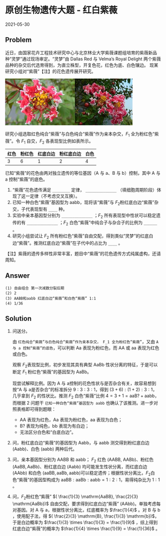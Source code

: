 # 原创生物遗传大题 - 红白紫薇

2021-05-30

## Problem

近日，由国家花卉工程技术研究中心与北京林业大学紫薇课题组培育的紫薇新品种“灵梦”通过现场审定。“灵梦”由 Dallas Red 与 Velma’s Royal Delight 两个紫薇品种的杂交后代选育得到，为直立株型，开复色花，红色为底、白色镶边。 现某研究小组对“紫薇”【注】的花色遗传展开研究。

![reimu01](reimu01.jpg)![reimu02](reimu02.jpg)

研究小组选取红色纯合“紫薇”与白色纯合“紫薇”作为亲本杂交，$F_1$ 全为粉红色“紫薇”。令 $F_1$ 自交，$F_2$ 各表现型比例如表所示。

| 红色 | 粉红色 | 红底白边 | 粉红底白边 | 白色 |
|------|--------|----------|------------|------|
| 3    | 6      | 1        | 2          | 4    |

已知“紫薇”的花色由两对独立遗传的等位基因（$\mathrm{A}$ 与 $\mathrm{a}$、$\mathrm{B}$ 与 $\mathrm{b}$）控制，其中 $\mathrm{A}$ 与 $\mathrm{a}$ 控制“紫薇”的底色。

1.  “紫薇”花色遗传满足 `________` 定律， `______________` （填细胞周期阶段）体现了这一定律（不考虑交叉互换）。
2.  已知一种白色“紫薇”基因型为 $\mathrm{aabb}$，现将该“紫薇”与 $F_2$​ 粉红底白边“紫薇”杂交，子代表现型有 `____` 种。
3.  实验中亲本基因型分别为 `______________` ；$F_2$ 所有表现型中性状可以稳定遗传的有 `______________` ；$F_2$ 白色“紫薇”中纯合子与杂合子的比例为 `______` 。
4.  研究小组尝试让 $F_2$ 所有粉红色“紫薇”自由交配，得到类似“灵梦”的红底白边“紫薇”。推测红底白边“紫薇”在子代中的占比为 `____` 。

【注】紫薇的遗传多样性非常丰富，题目中“紫薇”的花色遗传方式纯属虚构，还请周知。

## Answer

    (1) 自由组合 第一次减数分裂后期
    (2) 2
    (3) AABB和aabb 红底白边“紫薇”和白色“紫薇” 1:1
    (4) 1/36

## Solution

1.  问送分。

    由 `红色纯合“紫薇”与白色纯合“紫薇”作为亲本杂交， F_1 全为粉红色“紫薇”`，又由 `A 与 a 控制“紫薇”的底色`，可以判断 $\mathrm{Aa}$ 表现为粉红色，而 $\mathrm{AA}$ 或 $\mathrm{aa}$ 表现为红色或白色。

    观察 $F_2$​ 表现型比例，初步发现其具有典型 $\mathrm{AaBb}$ 性状分离的特征，于是可以断定 $F_1$​ 粉红色“紫薇”的基因型为 $\mathrm{AaBb}$。

    现尝试解释比例。因为 $\mathrm{A}$​​​ 与 $\mathrm{a}$​​​ 控制的花色性状与是否杂合有关，故容易想到按“$\mathrm{A}$​​​ 与 $\mathrm{a}$​​ 是否杂合”的标准拆分 $9:3:3:1$​，得到 $(3+6):(1+2):3:1$​，几乎拿到 $F_2$​ 的性状比。推测 $F_2$​​​​​​ 白色“紫薇”比例 $4 = 3+1 = \mathrm{aaB?} + \mathrm{aabb}$，而根据 2 问题干 `已知一种白色“紫薇”基因型为 aabb` 也确认了该推测。进一步对照表格即可得到题眼：

    - $\mathrm{AA}$ 表现为红色，$\mathrm{Aa}$ 表现为粉红色，$\mathrm{aa}$ 表现为白色；
    - $\mathrm{B?}$ 表现为纯色，$\mathrm{bb}$ 表现为有白边；
    - 无法区分白色和“白底白边”。

2.  问，粉红底白边“紫薇”的基因型为 $\mathrm{Aabb}$，与 $\mathrm{aabb}$ 测交得到粉红底白边 $(\mathrm{Aabb})$、白色 $(\mathrm{aabb})$ 两种后代。

3.  问，亲本基因型分别为 $\mathrm{AABB}$​ 和 $\mathrm{aabb}$​； $F_2$​ 红色 $(\mathrm{AABB}$​, $\mathrm{AABb})$​、粉红色 $(\mathrm{AaBB}, \mathrm{AaBb})$​、粉红底白边 $\mathrm{(Aabb)}$​ 均可能发生性状分离，而红底白边 $\mathrm{(AAbb)}$​ 和白色 $\mathrm{(aaBB, aaBb, aabb)}$​ 可以稳定遗传；根据性状分离比，$F_2$​ 白色“紫薇”的基因型构成为 $\mathrm{aaBB}:\mathrm{aaBb}:\mathrm{aabb}=1:2:1$​，易得纯杂比为 $1:1$​。

4.  问，$F_2$​​​ 粉红色“紫薇” $( \frac{1}{3} \mathrm{AaBB}, \frac{2}{3} \mathrm{AaBb})$​​ 自由交配，要求得到红底白边“紫薇” $(\mathrm{AAbb})$​​。单独考虑每对基因。对 $\mathrm{A}$​​ 与 $\mathrm{a}$​​，根据性状分离比，红底概率为 $\frac{1}{4}$​​ 。对 $\mathrm{B}$​​ 与 $\mathrm{b}$​​，使用配子法，得 $( \frac{2}{3} \mathrm{B}, \frac{1}{3} \mathrm{b})$，于是白边概率为 $\frac{1}{3} \times \frac{1}{3} = \frac{1}{9}$ ，综上得到红底白边“紫薇”的概率为 $\frac{1}{4} \times \frac{1}{9} = \frac{1}{36}$​ 。
